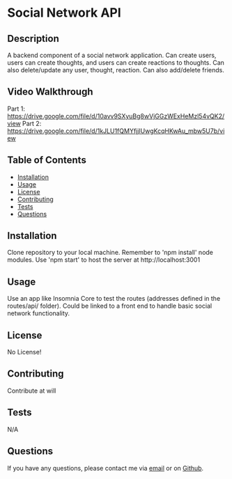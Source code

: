 # Social Network API   
## Description

A backend component of a social network application. Can create users, users can create thoughts, and users can create reactions to thoughts. Can also delete/update any user, thought, reaction. Can also add/delete friends.

## Video Walkthrough
Part 1: https://drive.google.com/file/d/10avv9SXyuBg8wVjGGzWExHeMzl54vQK2/view
Part 2: https://drive.google.com/file/d/1kJLU1fQMYfjjIUwgKcqHKwAu_mbw5U7b/view

## Table of Contents

* [Installation](#installation)
* [Usage](#usage)
* [License](#license)
* [Contributing](#contributing)
* [Tests](#tests)
* [Questions](#questions)

## Installation

Clone repository to your local machine. Remember to 'npm install' node modules. Use 'npm start' to host the server at http://localhost:3001

## Usage

Use an app like Insomnia Core to test the routes (addresses defined in the routes/api/ folder). Could be linked to a front end to handle basic social network functionality.

## License

No License!

## Contributing

Contribute at will

## Tests

N/A

## Questions

If you have any questions, please contact me via [email](vinnycar0923@gmail.com) or on [Github](http://github.com/vcaruso0923).
